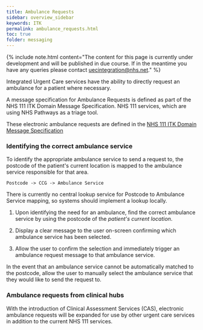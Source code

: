 ```yaml
---
title: Ambulance Requests
sidebar: overview_sidebar
keywords: ITK
permalink: ambulance_requests.html
toc: true
folder: messaging
---
```

{% include note.html content="The content for this page is currently under development and will be published in due course. If in the meantime you have any queries please contact uecintegration@nhs.net." %}

Integrated Urgent Care services have the ability to directly request an ambulance for a patient where necessary.

A message specification for Ambulance Requests is defined as part of the NHS 111 ITK Domain Message Specification. NHS 111 services, which are using NHS Pathways as a triage tool.

These electronic ambulance requests are defined in the [NHS 111 ITK Domain Message Specification](https://isd.digital.nhs.uk/trud3/user/authenticated/group/0/pack/34/subpack/192/releases)


### Identifying the correct ambulance service

To identify the appropriate ambulance service to send a request to, the postcode of the patient's current location is mapped to the ambulance service responsible for that area.

`Postcode -> CCG -> Ambulance Service`

There is currently no central lookup service for Postcode to Ambulance Service mapping, so systems should implement a lookup locally.

1. Upon identifying the need for an ambulance, find the correct ambulance service by using the postcode of the *patient's current location*.

2. Display a clear message to the user on-screen confirming which ambulance service has been selected.

3. Allow the user to confirm the selection and immediately trigger an ambulance request message to that ambulance service.

In the event that an ambulance service cannot be automatically matched to the postcode, allow the user to manually select the ambulance service that they would like to send the request to.


### Ambulance requests from clinical hubs

With the introduction of Clinical Assessment Services (CAS), electronic ambulance requests will be expanded for use by other urgent care services in addition to the current NHS 111 services.
